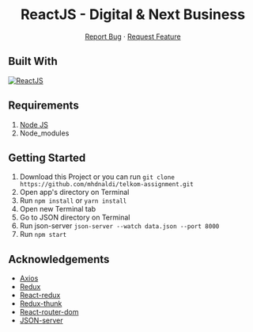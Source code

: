 <h1 align='center'>ReactJS - Digital & Next Business</h1>
  <p align="center">
    <a href="https://github.com/mhdnaldi/telkom-assignment/issues">Report Bug</a>
    ·
    <a href="https://github.com/mhdnaldi/telkom-assignment/issues">Request Feature</a>
  </p>

<p align="center">

## Built With

[![ReactJS](https://img.shields.io/badge/-ReactJs-61DAFB?logo=react&logoColor=white&style=flat)](https://github.com/facebook/react)

## Requirements

1. <a href="https://nodejs.org/en/download/">Node JS</a>
2. Node_modules

## Getting Started

1. Download this Project or you can run `git clone https://github.com/mhdnaldi/telkom-assignment.git`
2. Open app's directory on Terminal
3. Run `npm install` or `yarn install`
4. Open new Terminal tab
5. Go to JSON directory on Terminal
6. Run json-server `json-server --watch data.json --port 8000`
7. Run `npm start`

## Acknowledgements

- [Axios](https://www.npmjs.com/package/axios)
- [Redux](https://redux.js.org/)
- [React-redux](https://react-redux.js.org/)
- [Redux-thunk](https://www.npmjs.com/package/redux-thunk)
- [React-router-dom](https://reactrouter.com/web/guides/quick-start)
- [JSON-server](https://www.npmjs.com/package/json-server)
